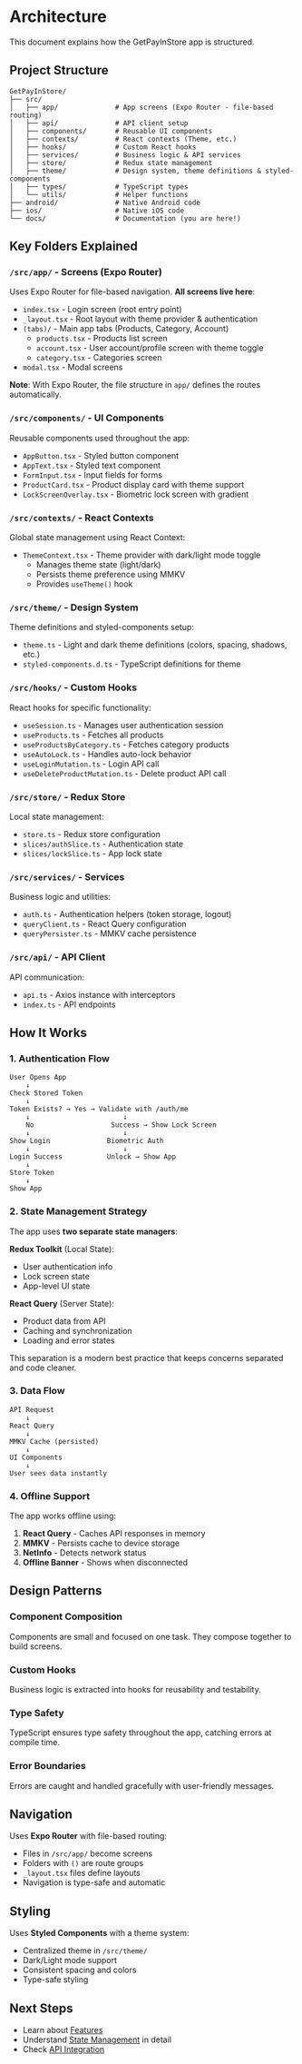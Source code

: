# Architecture

This document explains how the GetPayInStore app is structured.

## Project Structure

```
GetPayInStore/
├── src/
│   ├── app/              # App screens (Expo Router - file-based routing)
│   ├── api/              # API client setup
│   ├── components/       # Reusable UI components
│   ├── contexts/         # React contexts (Theme, etc.)
│   ├── hooks/            # Custom React hooks
│   ├── services/         # Business logic & API services
│   ├── store/            # Redux state management
│   ├── theme/            # Design system, theme definitions & styled-components
│   ├── types/            # TypeScript types
│   └── utils/            # Helper functions
├── android/              # Native Android code
├── ios/                  # Native iOS code
└── docs/                 # Documentation (you are here!)
```

## Key Folders Explained

### `/src/app/` - Screens (Expo Router)
Uses Expo Router for file-based navigation. **All screens live here**:
- `index.tsx` - Login screen (root entry point)
- `_layout.tsx` - Root layout with theme provider & authentication
- `(tabs)/` - Main app tabs (Products, Category, Account)
  - `products.tsx` - Products list screen
  - `account.tsx` - User account/profile screen with theme toggle
  - `category.tsx` - Categories screen
- `modal.tsx` - Modal screens

**Note**: With Expo Router, the file structure in `app/` defines the routes automatically.

### `/src/components/` - UI Components
Reusable components used throughout the app:
- `AppButton.tsx` - Styled button component
- `AppText.tsx` - Styled text component
- `FormInput.tsx` - Input fields for forms
- `ProductCard.tsx` - Product display card with theme support
- `LockScreenOverlay.tsx` - Biometric lock screen with gradient

### `/src/contexts/` - React Contexts
Global state management using React Context:
- `ThemeContext.tsx` - Theme provider with dark/light mode toggle
  - Manages theme state (light/dark)
  - Persists theme preference using MMKV
  - Provides `useTheme()` hook

### `/src/theme/` - Design System
Theme definitions and styled-components setup:
- `theme.ts` - Light and dark theme definitions (colors, spacing, shadows, etc.)
- `styled-components.d.ts` - TypeScript definitions for theme

### `/src/hooks/` - Custom Hooks
React hooks for specific functionality:
- `useSession.ts` - Manages user authentication session
- `useProducts.ts` - Fetches all products
- `useProductsByCategory.ts` - Fetches category products
- `useAutoLock.ts` - Handles auto-lock behavior
- `useLoginMutation.ts` - Login API call
- `useDeleteProductMutation.ts` - Delete product API call

### `/src/store/` - Redux Store
Local state management:
- `store.ts` - Redux store configuration
- `slices/authSlice.ts` - Authentication state
- `slices/lockSlice.ts` - App lock state

### `/src/services/` - Services
Business logic and utilities:
- `auth.ts` - Authentication helpers (token storage, logout)
- `queryClient.ts` - React Query configuration
- `queryPersister.ts` - MMKV cache persistence

### `/src/api/` - API Client
API communication:
- `api.ts` - Axios instance with interceptors
- `index.ts` - API endpoints

## How It Works

### 1. Authentication Flow

```
User Opens App
    ↓
Check Stored Token
    ↓
Token Exists? → Yes → Validate with /auth/me
    ↓                       ↓
    No                   Success → Show Lock Screen
    ↓                       ↓
Show Login              Biometric Auth
    ↓                       ↓
Login Success           Unlock → Show App
    ↓
Store Token
    ↓
Show App
```

### 2. State Management Strategy

The app uses **two separate state managers**:

**Redux Toolkit** (Local State):
- User authentication info
- Lock screen state
- App-level UI state

**React Query** (Server State):
- Product data from API
- Caching and synchronization
- Loading and error states

This separation is a modern best practice that keeps concerns separated and code cleaner.

### 3. Data Flow

```
API Request
    ↓
React Query
    ↓
MMKV Cache (persisted)
    ↓
UI Components
    ↓
User sees data instantly
```

### 4. Offline Support

The app works offline using:
1. **React Query** - Caches API responses in memory
2. **MMKV** - Persists cache to device storage
3. **NetInfo** - Detects network status
4. **Offline Banner** - Shows when disconnected

## Design Patterns

### Component Composition
Components are small and focused on one task. They compose together to build screens.

### Custom Hooks
Business logic is extracted into hooks for reusability and testability.

### Type Safety
TypeScript ensures type safety throughout the app, catching errors at compile time.

### Error Boundaries
Errors are caught and handled gracefully with user-friendly messages.

## Navigation

Uses **Expo Router** with file-based routing:
- Files in `/src/app/` become screens
- Folders with `()` are route groups
- `_layout.tsx` files define layouts
- Navigation is type-safe and automatic

## Styling

Uses **Styled Components** with a theme system:
- Centralized theme in `/src/theme/`
- Dark/Light mode support
- Consistent spacing and colors
- Type-safe styling

## Next Steps

- Learn about [Features](./features.md)
- Understand [State Management](./state-management.md) in detail
- Check [API Integration](./api-integration.md)

